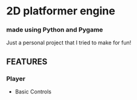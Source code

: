 # 2D platformer engine
### made using Python and Pygame

Just a personal project that I tried to make for fun!

## FEATURES
### Player
- Basic Controls